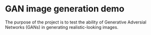 # GAN image generation demo
The purpose of the project is to test the ability of Generative Adversial Networks (GANs) in generating realistic-looking images.
